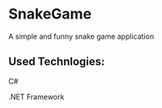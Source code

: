 # SnakeGame
A simple and funny snake game application

<h2>Used Technlogies:</h2>
<p>C#</p>
<p>.NET Framework</p>

